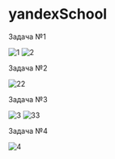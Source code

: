 # yandexSchool
Задача №1


![1](https://user-images.githubusercontent.com/55461399/190598481-860939b6-6e42-4922-a951-c89cdf382202.jpg)
![2](https://user-images.githubusercontent.com/55461399/190598710-bcea6c5a-58f4-4d28-ac6a-ec1eb5f8a99d.jpg)


Задача №2


![22](https://user-images.githubusercontent.com/55461399/190598725-dbc3bb20-b57a-4dc8-ac06-13a50af87a75.jpg)

Задача №3


![3](https://user-images.githubusercontent.com/55461399/190599149-cfc5a579-63d2-4dfc-885e-56db4d3fe627.jpg)
![33](https://user-images.githubusercontent.com/55461399/190599158-0bdffd01-d302-41c2-a367-25aca866df85.jpg)


Задача №4


![4](https://user-images.githubusercontent.com/55461399/190599635-dc4079ae-57fc-4961-8488-d512cac85021.jpg)
